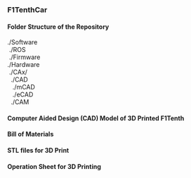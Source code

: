 ### F1TenthCar

#### Folder Structure of the Repository
./Software  
&nbsp;./ROS  
&nbsp;./Firmware  
./Hardware  
&nbsp;./CAx/  
&nbsp;&nbsp;./CAD  
&nbsp;&nbsp;&nbsp;./mCAD  
&nbsp;&nbsp;&nbsp;./eCAD  
&nbsp;&nbsp;./CAM  

#### Computer Aided Design (CAD) Model of 3D Printed F1Tenth

#### Bill of Materials

#### STL files for 3D Print

#### Operation Sheet for 3D Printing
